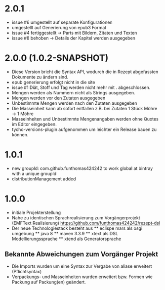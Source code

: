 # 2.0.1

* issue #6 umgestellt auf separate Konfigurationen
* umgestellt auf Generierung von epub3 Format
* issue #4 fertiggestellt -> Parts mit Bildern, Zitaten und Texten
* issue #8 behoben -> Details der Kapitel werden ausgegeben



# 2.0.0 (1.0.2-SNAPSHOT)

* Diese Version bricht die Syntax API, wodurch die in Rezept abgefassten Dokumente zu ändern sind.
* epub generierung erfolgt nicht in die site
* issue #1 Diät, Stoff und Tag werden nicht mehr mit . abgeschlossen.
* Mengen werden als Nummern nicht als Strings ausgegeben.
* Mengen werden vor den Zutaten ausgegeben
* Unbestimmte Mengen werden nach den Zutaten ausgegeben
* Die Masseinheit kann ab sofort entfallen z.B. bei Zutaten 1 Stück Möhre -> 1 Möhre
* Masseinheiten und Unbestimmte Mengenangaben werden ohne Quotes im Editor eingegeben.
* tycho-versions-plugin aufgenommen um leichter ein Release bauen zu können.

# 1.0.1

* new groupId: com.github.funthomas424242
  to work global at bintray with a unique groupId
* distributionManagement added

# 1.0.0

* initiale Projekterstellung
* Nahe zu identischen Sprachrealisierung zum Vorgängerprojekt (EMFText Realisierung)
  https://github.com/funthomas424242/rezept-dsl
* Der neue Technologiestack besteht aus 
  ** eclispe mars als osgi umgebung
  ** java 8
  ** maven 3.3.9
  ** xtext als DSL Modellierungssprache
  ** xtend als Generatorsprache
  
## Bekannte Abweichungen zum Vorgänger Projekt 

* Die Imports wurden um eine Syntax zur Vergabe von aliase erweitert (Pflichtsyntax)
* Verpackungs- und Masseinheiten wurden erweitert bzw. Formen wie Packung auf Packung(en) geändert.
